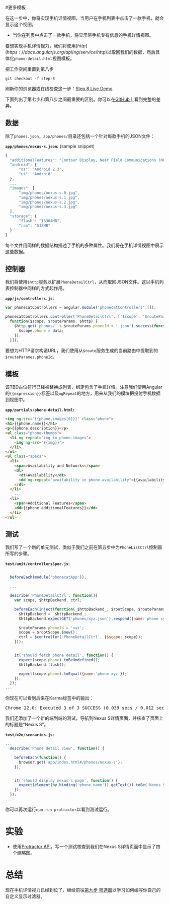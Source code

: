 #更多模板

在这一步中，你将实现手机详情视图，当用户在手机列表中点击了一款手机，就会显示这个视图。

* 当你在列表中点击了一款手机，将显示带手机专有信息的手机详情视图。

要想实现手机详情视力，我们将使用[$http](https://docs.angularjs.org/api/ng/service/$http)以取回我们的数据，然后具体化`phone-detail.html`视图模板。

<div class="alert alert-info">

把工作空间重置到第八步

```
git checkout -f step-8
```
刷新你的浏览器或在线检查这一步：[Step 8 Live Demo](http://angular.github.io/angular-phonecat/step-8/app)

</div>

下面列出了第七步和第八步之间最重要的区别。你可以在[GitHub](https://github.com/angular/angular-phonecat/compare/step-7...step-8 "See diff on Github")上看到完整的差异。

## 数据

除了`phones.json`，`app/phones/`目录还包括一个针对每款手机的JSON文件：

**`app/phones/nexus-s.json`:** (sample snippet)

```js
{
  "additionalFeatures": "Contour Display, Near Field Communications (NFC),...",
  "android": {
      "os": "Android 2.3",
      "ui": "Android"
  },
  ...
  "images": [
      "img/phones/nexus-s.0.jpg",
      "img/phones/nexus-s.1.jpg",
      "img/phones/nexus-s.2.jpg",
      "img/phones/nexus-s.3.jpg"
  ],
  "storage": {
      "flash": "16384MB",
      "ram": "512MB"
  }
}
```

每个文件用同样的数据结构描述了手机的多种属性。我们将在手机详情视图中展示这些数据。

## 控制器

我们将使用`$http`服务以扩展`PhoneDetailCtrl`，从而取回JSON文件。这以手机列表控制器中同样的方式起作用。

**`app/js/controllers.js`:**

```js
var phonecatControllers = angular.module('phonecatControllers',[]);

phonecatControllers.controller('PhoneDetailCtrl', ['$scope', '$routeParams', '$http',
  function($scope, $routeParams, $http) {
    $http.get('phones/' + $routeParams.phoneId + '.json').success(function(data) {
      $scope.phone = data;
    });
  }]);
```

要想为HTTP请求构造URL，我们使用从`$route`服务生成的当前路由中提取到的`$routeParames.phoneId`。

## 模板

该TBD占位符行已经被替换成列表，绑定包含了手机详情。注意我们使用Angular的`{{expression}}`标签以及`ngRepeat`的地方，用来从我们的模块把投射手机数据到视图中。

**`app/partials/phone-detail.html`:**

```html
<img ng-src="{{phone.images[0]}}" class="phone">
<h1>{{phone.name}}</h1>
<p>{{phone.description}}</p>
<ul class="phone-thumbs">
  <li ng-repeat="img in phone.images">
    <img ng-src="{{img}}">
  </li>
</ul>
<ul class="specs">
  <li>
    <span>Availability and Networks</span>
    <dl>
      <dt>Availability</dt>
      <dd ng-repeat="availability in phone.availability">{{availability}}</dd>
    </dl>
  </li>
    ...
  <li>
    <span>Additional Features</span>
    <dd>{{phone.additionalFeatures}}</dd>
  </li>
</ul>
```

<div style="display: none">
TODO!
<img  class="diagram" src="https://docs.angularjs.org/img/tutorial/tutorial_08-09_final.png">
</div>

## 测试

我们写了一个新的单元测试，类似于我们之前在第五步中为`PhoneListCtrl`控制器所写的步骤。

**`test/unit/controllersSpec.js`:**

```js

  beforeEach(module('phonecatApp'));

  ...

  describe('PhoneDetailCtrl', function(){
    var scope, $httpBackend, ctrl;

    beforeEach(inject(function(_$httpBackend_, $rootScope, $routeParams, $controller) {
      $httpBackend = _$httpBackend_;
      $httpBackend.expectGET('phones/xyz.json').respond({name:'phone xyz'});

      $routeParams.phoneId = 'xyz';
      scope = $rootScope.$new();
      ctrl = $controller('PhoneDetailCtrl', {$scope: scope});
    }));


    it('should fetch phone detail', function() {
      expect(scope.phone).toBeUndefined();
      $httpBackend.flush();

      expect(scope.phone).toEqual({name:'phone xyz'});
    });
  });
...
```

你现在可以看到后来在Karma标签中的输出：

<pre>Chrome 22.0: Executed 3 of 3 SUCCESS (0.039 secs / 0.012 secs)</pre>

我们还添加了一个新的端到端的测试，导航到Nexus S详情页面，并核查了页面上的标题是“Nexus S”。

**`test/e2e/scenarios.js`:**

```js
...
  describe('Phone detail view', function() {

    beforeEach(function() {
      browser.get('app/index.html#/phones/nexus-s');
    });


    it('should display nexus-s page', function() {
      expect(element(by.binding('phone.name')).getText()).toBe('Nexus S');
    });
  });
...
```

你可以再次运行`npm run protractor`以看到测试运行。

# 实验

* 使用[Protractor API](http://angular.github.io/protractor/#/api)，写一个测试核查到我们在Nexus S详情页面中显示了四个缩略图。

# 总结

现在手机详情视力已经到位了，继续前往[第九步 筛选器](step09.html)以学习如何编写你自己的自定义显示过滤器。
